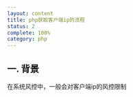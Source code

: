 ```yaml
---
layout: content
title: php获取客户端ip的流程
status: 2
complete: 100% 
category: php
---
```


## 一. 背景
  
在系统风控中，一般会对客户端ip的风控限制

